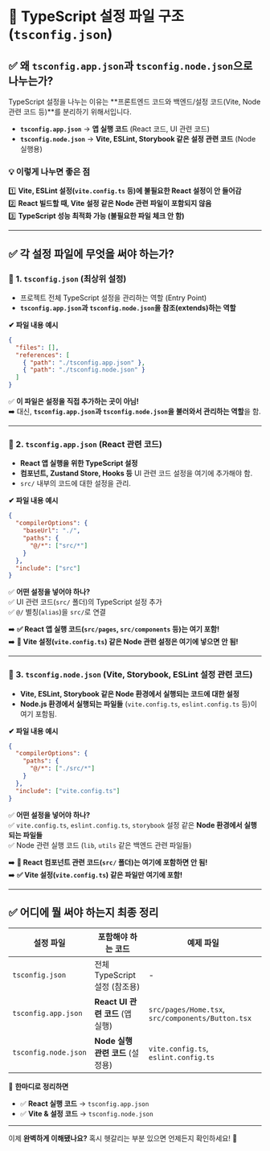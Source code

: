 # 📌 TypeScript 설정 파일 구조 (`tsconfig.json`)

## ✅ 왜 `tsconfig.app.json`과 `tsconfig.node.json`으로 나누는가?
TypeScript 설정을 나누는 이유는 **프론트엔드 코드와 백엔드/설정 코드(Vite, Node 관련 코드 등)**를 분리하기 위해서입니다.

- **`tsconfig.app.json`** → **앱 실행 코드** (React 코드, UI 관련 코드)
- **`tsconfig.node.json`** → **Vite, ESLint, Storybook 같은 설정 관련 코드** (Node 실행용)

### 💡 이렇게 나누면 좋은 점
1️⃣ **Vite, ESLint 설정(`vite.config.ts` 등)에 불필요한 React 설정이 안 들어감**  
2️⃣ **React 빌드할 때, Vite 설정 같은 Node 관련 파일이 포함되지 않음**  
3️⃣ **TypeScript 성능 최적화 가능 (불필요한 파일 체크 안 함)**  

---

## ✅ 각 설정 파일에 무엇을 써야 하는가?

### 📌 1. `tsconfig.json` (최상위 설정)
- 프로젝트 전체 TypeScript 설정을 관리하는 역할 (Entry Point)
- **`tsconfig.app.json`과 `tsconfig.node.json`을 참조(extends)하는 역할**

**✔ 파일 내용 예시**
```json
{
  "files": [],
  "references": [
    { "path": "./tsconfig.app.json" },
    { "path": "./tsconfig.node.json" }
  ]
}
```
✅ **이 파일은 설정을 직접 추가하는 곳이 아님!**  
➡️ 대신, **`tsconfig.app.json`과 `tsconfig.node.json`을 불러와서 관리하는 역할**을 함.

---

### 📌 2. `tsconfig.app.json` (React 관련 코드)
- **React 앱 실행을 위한 TypeScript 설정**
- **컴포넌트, Zustand Store, Hooks 등** UI 관련 코드 설정을 여기에 추가해야 함.
- `src/` 내부의 코드에 대한 설정을 관리.

**✔ 파일 내용 예시**
```json
{
  "compilerOptions": {
    "baseUrl": "./",
    "paths": {
      "@/*": ["src/*"]
    }
  },
  "include": ["src"]
}
```
✅ **어떤 설정을 넣어야 하나?**  
✅ UI 관련 코드(`src/` 폴더)의 TypeScript 설정 추가  
✅ `@/` 별칭(`alias`)을 `src/`로 연결  

➡️ **✅ React 앱 실행 코드(`src/pages`, `src/components` 등)는 여기 포함!**  
➡️ **🚫 Vite 설정(`vite.config.ts`) 같은 Node 관련 설정은 여기에 넣으면 안 됨!**  

---

### 📌 3. `tsconfig.node.json` (Vite, Storybook, ESLint 설정 관련 코드)
- **Vite, ESLint, Storybook 같은 Node 환경에서 실행되는 코드에 대한 설정**
- **Node.js 환경에서 실행되는 파일들** (`vite.config.ts`, `eslint.config.ts` 등)이 여기 포함됨.

**✔ 파일 내용 예시**
```json
{
  "compilerOptions": {
    "paths": {
      "@/*": ["./src/*"]
    }
  },
  "include": ["vite.config.ts"]
}
```
✅ **어떤 설정을 넣어야 하나?**  
✅ `vite.config.ts`, `eslint.config.ts`, `storybook` 설정 같은 **Node 환경에서 실행되는 파일들**  
✅ Node 관련 실행 코드 (`lib`, `utils` 같은 백엔드 관련 파일들)  

➡️ **🚫 React 컴포넌트 관련 코드(`src/` 폴더)는 여기에 포함하면 안 됨!**  
➡️ **✅ Vite 설정(`vite.config.ts`) 같은 파일만 여기에 포함!**  

---

## ✅ 어디에 뭘 써야 하는지 최종 정리

| 설정 파일 | 포함해야 하는 코드 | 예제 파일 |
|----------|----------------|----------|
| `tsconfig.json` | 전체 TypeScript 설정 (참조용) | - |
| `tsconfig.app.json` | **React UI 관련 코드** (앱 실행) | `src/pages/Home.tsx`, `src/components/Button.tsx` |
| `tsconfig.node.json` | **Node 실행 관련 코드** (설정용) | `vite.config.ts`, `eslint.config.ts` |

📌 **한마디로 정리하면**  
- ✅ **React 실행 코드** → `tsconfig.app.json`  
- ✅ **Vite & 설정 코드** → `tsconfig.node.json`  

---

이제 **완벽하게 이해됐나요?** 혹시 헷갈리는 부분 있으면 언제든지 확인하세요! 🚀

